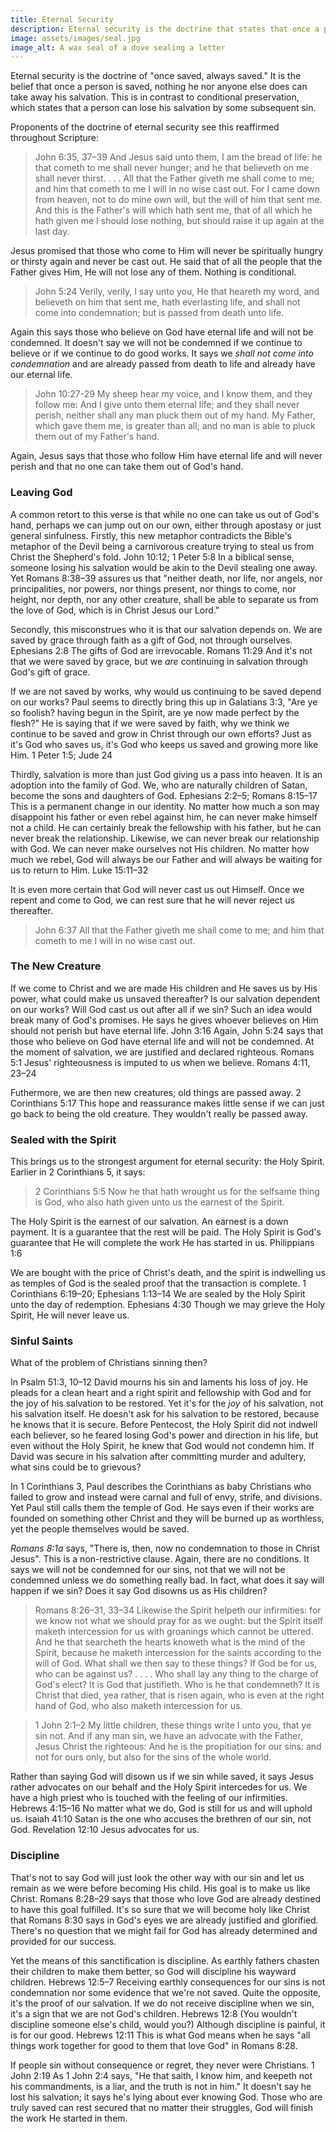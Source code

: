 ```yaml
---
title: Eternal Security
description: Eternal security is the doctrine that states that once a person is saved, nothing he nor anyone else does can take away that gift.
image: assets/images/seal.jpg
image_alt: A wax seal of a dove sealing a letter
---
```


Eternal security is the doctrine of "once saved, always saved." It is the belief that once a person is saved, nothing he nor anyone else does can take away his salvation. This is in contrast to conditional preservation, which states that a person can lose his salvation by some subsequent sin.

Proponents of the doctrine of eternal security see this reaffirmed throughout Scripture:

> John 6:35, 37–39  And Jesus said unto them, I am the bread of life: he that cometh to me shall never hunger; and he that believeth on me shall never thirst. . . . All that the Father giveth me shall come to me; and him that cometh to me I will in no wise cast out. For I came down from heaven, not to do mine own will, but the will of him that sent me. And this is the Father's will which hath sent me, that of all which he hath given me I should lose nothing, but should raise it up again at the last day.

Jesus promised that those who come to Him will never be spiritually hungry or thirsty again and never be cast out. He said that of all the people that the Father gives Him, He will not lose any of them. Nothing is conditional.

> John 5:24  Verily, verily, I say unto you, He that heareth my word, and believeth on him that sent me, hath everlasting life, and shall not come into condemnation; but is passed from death unto life.

Again this says those who believe on God have eternal life and will not be condemned. It doesn't say we will not be condemned if we continue to believe or if we continue to do good works. It says we *shall not come into condemnation* and are already passed from death to life and already have our eternal life.

> John 10:27-29  My sheep hear my voice, and I know them, and they follow me: And I give unto them eternal life; and they shall never perish, neither shall any man pluck them out of my hand. My Father, which gave them me, is greater than all; and no man is able to pluck them out of my Father's hand.

Again, Jesus says that those who follow Him have eternal life and will never perish and that no one can take them out of God's hand.

### Leaving God

A common retort to this verse is that while no one can take us out of God's hand, perhaps we can jump out on our own, either through apostasy or just general sinfulness. Firstly, this new metaphor contradicts the Bible's metaphor of the Devil being a carnivorous creature trying to steal us from Christ the Shepherd's fold. John 10:12; 1 Peter 5:8 In a biblical sense, someone losing his salvation would be akin to the Devil stealing one away. Yet Romans 8:38–39 assures us that "neither death, nor life, nor angels, nor principalities, nor powers, nor things present, nor things to come, nor height, nor depth, nor any other creature, shall be able to separate us from the love of God, which is in Christ Jesus our Lord."

Secondly, this misconstrues who it is that our salvation depends on. We are saved by grace through faith as a gift of God, not through ourselves. Ephesians 2:8 The gifts of God are irrevocable. Romans 11:29 And it's not that we were saved by grace, but we *are* continuing in salvation through God's gift of grace.

If we are not saved by works, why would us continuing to be saved depend on our works? Paul seems to directly bring this up in Galatians 3:3, "Are ye so foolish? having begun in the Spirit, are ye now made perfect by the flesh?" He is saying that if we were saved by faith, why we think we continue to be saved and grow in Christ through our own efforts? Just as it's God who saves us, it's God who keeps us saved and growing more like Him. 1 Peter 1:5; Jude 24

Thirdly, salvation is more than just God giving us a pass into heaven. It is an adoption into the family of God. We, who are naturally children of Satan, become the sons and daughters of God. Ephesians 2:2–5; Romans 8:15–17 This is a permanent change in our identity. No matter how much a son may disappoint his father or even rebel against him, he can never make himself not a child. He can certainly break the fellowship with his father, but he can never break the relationship. Likewise, we can never break our relationship with God. We can never make ourselves not His children. No matter how much we rebel, God will always be our Father and will always be waiting for us to return to Him. Luke 15:11–32

It is even more certain that God will never cast us out Himself. Once we repent and come to God, we can rest sure that he will never reject us thereafter.

> John 6:37  All that the Father giveth me shall come to me; and him that cometh to me I will in no wise cast out.

### The New Creature

If we come to Christ and we are made His children and He saves us by His power, what could make us unsaved thereafter? Is our salvation dependent on our works? Will God cast us out after all if we sin? Such an idea would break many of God's promises. He says he gives whoever believes on Him should not perish but have eternal life. John 3:16 Again, John 5:24 says that those who believe on God have eternal life and will not be condemned. At the moment of salvation, we are justified and declared righteous. Romans 5:1 Jesus' righteousness is imputed to us when we believe. Romans 4:11, 23–24

Futhermore, we are then new creatures; old things are passed away. 2 Corinthians 5:17 This hope and reassurance makes little sense if we can just go back to being the old creature. They wouldn't really be passed away.

### Sealed with the Spirit

This brings us to the strongest argument for eternal security: the Holy Spirit. Earlier in 2 Corinthians 5, it says:

> 2 Corinthians 5:5  Now he that hath wrought us for the selfsame thing is God, who also hath given unto us the earnest of the Spirit.

The Holy Spirit is the earnest of our salvation. An earnest is a down payment. It is a guarantee that the rest will be paid. The Holy Spirit is God's guarantee that He will complete the work He has started in us. Philippians 1:6

We are bought with the price of Christ's death, and the spirit is indwelling us as temples of God is the sealed proof that the transaction is complete. 1 Corinthians 6:19–20; Ephesians 1:13–14 We are sealed by the Holy Spirit unto the day of redemption. Ephesians 4:30 Though we may grieve the Holy Spirit, He will never leave us.

### Sinful Saints

What of the problem of Christians sinning then?

In Psalm 51:3, 10–12 David mourns his sin and laments his loss of joy. He pleads for a clean heart and a right spirit and fellowship with God and for the joy of his salvation to be restored. Yet it's for the *joy* of his salvation, not his salvation itself. He doesn't ask for his salvation to be restored, because he knows that it is secure. Before Pentecost, the Holy Spirit did not indwell each believer, so he feared losing God's power and direction in his life, but even without the Holy Spirit, he knew that God would not condemn him. If David was secure in his salvation after committing murder and adultery, what sins could be to grievous?

In 1 Corinthians 3, Paul describes the Corinthians as baby Christians who failed to grow and instead were carnal and full of envy, strife, and divisions. Yet Paul still calls them the temple of God. He says even if their works are founded on something other Christ and they will be burned up as worthless, yet the people themselves would be saved.

<cite class="bibleref" title="YLT Romans 8:1">Romans 8:1a</cite> says, "There is, then, now no condemnation to those in Christ Jesus". This is a non-restrictive clause. Again, there are no conditions. It says we will not be condemned for our sins, not that we will not be condemned unless we do something really bad. In fact, what does it say will happen if we sin? Does it say God disowns us as His children?

> Romans 8:26–31, 33–34  Likewise the Spirit helpeth our infirmities: for we know not what we should pray for as we ought: but the Spirit itself maketh intercession for us with groanings which cannot be uttered. And he that searcheth the hearts knoweth what is the mind of the Spirit, because he maketh intercession for the saints according to the will of God. What shall we then say to these things? If God be for us, who can be against us? . . . . Who shall lay any thing to the charge of God's elect? It is God that justifieth. Who is he that condemneth? It is Christ that died, yea rather, that is risen again, who is even at the right hand of God, who also maketh intercession for us.

> 1 John 2:1–2  My little children, these things write I unto you, that ye sin not. And if any man sin, we have an advocate with the Father, Jesus Christ the righteous: And he is the propitiation for our sins: and not for ours only, but also for the sins of the whole world.

Rather than saying God will disown us if we sin while saved, it says Jesus rather advocates on our behalf and the Holy Spirit intercedes for us. We have a high priest who is touched with the feeling of our infirmities. Hebrews 4:15–16 No matter what we do, God is still for us and will uphold us. Isaiah 41:10 Satan is the one who accuses the brethren of our sin, not God. Revelation 12:10 Jesus advocates for us.

### Discipline

That's not to say God will just look the other way with our sin and let us remain as we were before becoming His child. His goal is to make us like Christ. Romans 8:28–29 says that those who love God are already destined to have this goal fulfilled. It's so sure that we will become holy like Christ that Romans 8:30 says in God's eyes we are already justified and glorified. There's no question that we might fail for God has already determined and provided for our success.

Yet the means of this sanctification is discipline. As earthly fathers chasten their children to make them better, so God will discipline his wayward children. Hebrews 12:5–7 Receiving earthly consequences for our sins is not condemnation nor some evidence that we're not saved. Quite the opposite, it's the proof of our salvation. If we do not receive discipline when we sin, it's a sign that we are not God's children. Hebrews 12:8 (You wouldn't discipline someone else's child, would you?) Although discipline is painful, it is for our good. Hebrews 12:11 This is what God means when he says "all things work together for good to them that love God" in Romans 8:28.

If people sin without consequence or regret, they never were Christians. 1 John 2:19 As 1 John 2:4 says, "He that saith, I know him, and keepeth not his commandments, is a liar, and the truth is not in him." It doesn't say he lost his salvation; it says he's lying about ever knowing God. Those who are truly saved can rest secured that no matter their struggles, God will finish the work He started in them.
